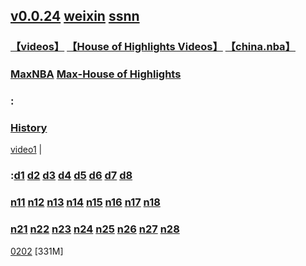 ## [v0.0.24](https://github.com/littleflute/NBA/edit/master/README.md) [weixin](https://littleflute.github.io/weixin) [ssnn](https://github.com/littleflute/ssnn)
### [【videos】](https://www.youtube.com/user/NBA/videos) [【House of Highlights Videos】](https://www.youtube.com/channel/UCqQo7ewe87aYAe7ub5UqXMw/videos) [【china.nba】](https://china.nba.com/)
### [MaxNBA](https://www.youtube.com/user/NBA/videos?view=0&sort=p&flow=grid)  [Max-House of Highlights](https://www.youtube.com/channel/UCqQo7ewe87aYAe7ub5UqXMw/videos?view=0&sort=p&flow=grid)

### : 
### [History](https://mp.weixin.qq.com/mp/homepage?__biz=MzI3MDQyODk3Ng==&hid=2&sn=b052ca1192380f9da7b6fe5d2c7b8ccd)
[video1](https://mp.weixin.qq.com/mp/homepage?__biz=MzI3MDQyODk3Ng==&hid=1&sn=ce58145d442c375b93975c1ad6d16e74) | 
### :[d1](https://mp.weixin.qq.com/s?__biz=MzI3MDQyODk3Ng==&mid=100000005&idx=1&sn=64035e3132eafc5416a5e1547f3e151f&scene=19#wechat_redirect) [d2]() [d3]() [d4]() [d5]() [d6]() [d7]() [d8]()
### [n11](https://mp.weixin.qq.com/s/mkck3SrHWSVT2JCwsRRTWg) [n12](https://mp.weixin.qq.com/s/3T_6c9gUHuIX_jiSIXfNTg) [n13](https://mp.weixin.qq.com/s/yRqhF86M0YCZEzuSq2I2lg) [n14](https://mp.weixin.qq.com/s/iqeR6Yti6fFwm1W9__aOFA) [n15](https://mp.weixin.qq.com/s/maL-k0Dft3q21N_ILU071g) [n16](https://mp.weixin.qq.com/s/v5X_LvQB9-3RdBLQCAHWHg) [n17](https://mp.weixin.qq.com/s/vgGwHm3xUIetD2lNKjZCgA) [n18](https://mp.weixin.qq.com/s/xd4g5K9XeuWVgZWTPjrRIA)

### [n21](https://mp.weixin.qq.com/s/LqeKTPS9DbA8nO6xY4ZTpw) [n22](https://mp.weixin.qq.com/s/ZsTkp7004TC4kZ2l0WPIgQ) [n23](https://mp.weixin.qq.com/s/t1O7ahyhyXrwB9uLE_2cZg) [n24](https://mp.weixin.qq.com/s/MrDae9-XAPGV9T9PhYrR3A) [n25](https://mp.weixin.qq.com/s/amFp6fSyrEVxx9K1OoLOEw) [n26](https://mp.weixin.qq.com/s/3Tk4LC_6e0uRptctHjDbHg) [n27](https://mp.weixin.qq.com/s/QabonoUz1Orrv_gXrlp2kw) [n28](https://mp.weixin.qq.com/s/kvb11HI4A_JYlVp6E0YO8g)

[0202](0202)  [331M]
